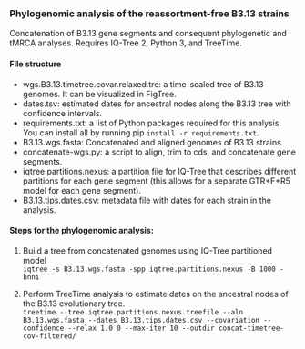 ### Phylogenomic analysis of the reassortment-free B3.13 strains ###
Concatenation of B3.13 gene segments and consequent phylogenetic and tMRCA analyses.
Requires IQ-Tree 2, Python 3, and TreeTime.

#### File structure ####
- wgs.B3.13.timetree.covar.relaxed.tre: a time-scaled tree of B3.13 genomes. It can be visualized in FigTree.
- dates.tsv: estimated dates for ancestral nodes along the B3.13 tree with confidence intervals.
- requirements.txt: a list of Python packages required for this analysis. You can install all by running pip `install -r requirements.txt`.
- B3.13.wgs.fasta: Concatenated and aligned genomes of B3.13 strains.
- concatenate-wgs.py: a script to align, trim to cds, and concatenate gene segments.
- iqtree.partitions.nexus: a partition file for IQ-Tree that describes different partitions for each gene segment (this allows for a separate GTR+F+R5 model for each gene segment).
- B3.13.tips.dates.csv: metadata file with dates for each strain in the analysis.

#### Steps for the phylogenomic analysis: ####

1. Build a tree from concatenated genomes using IQ-Tree partitioned model</br>
``iqtree -s B3.13.wgs.fasta -spp iqtree.partitions.nexus -B 1000 -bnni``

2. Perform TreeTime analysis to estimate dates on the ancestral nodes of the B3.13 evolutionary tree.</br>
``treetime --tree iqtree.partitions.nexus.treefile --aln B3.13.wgs.fasta --dates B3.13.tips.dates.csv --covariation --confidence --relax 1.0 0 --max-iter 10 --outdir concat-timetree-cov-filtered/``

